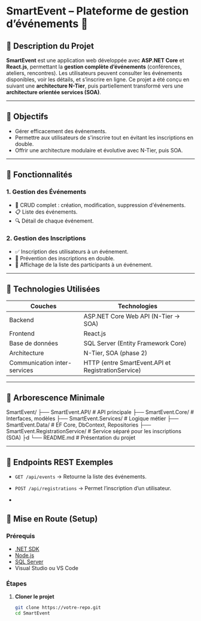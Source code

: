 ﻿# SmartEvent – Plateforme de gestion d’événements 🎯

## 📌 Description du Projet

**SmartEvent** est une application web développée avec **ASP.NET Core** et **React.js**, permettant la **gestion complète d’événements** (conférences, ateliers, rencontres). Les utilisateurs peuvent consulter les événements disponibles, voir les détails, et s’inscrire en ligne. Ce projet a été conçu en suivant une **architecture N-Tier**, puis partiellement transformé vers une **architecture orientée services (SOA)**.

---

## 🧩 Objectifs

- Gérer efficacement des événements.
- Permettre aux utilisateurs de s'inscrire tout en évitant les inscriptions en double.
- Offrir une architecture modulaire et évolutive avec N-Tier, puis SOA.

---

## 🚀 Fonctionnalités

### 1. Gestion des Événements
- 📝 CRUD complet : création, modification, suppression d'événements.
- 📋 Liste des événements.
- 🔍 Détail de chaque événement.

### 2. Gestion des Inscriptions
- ✅ Inscription des utilisateurs à un événement.
- 🚫 Prévention des inscriptions en double.
- 👥 Affichage de la liste des participants à un événement.

---

## 🧪 Technologies Utilisées

| Couches             | Technologies |
|---------------------|--------------|
| Backend             | ASP.NET Core Web API (N-Tier → SOA) |
| Frontend            | React.js |
| Base de données     | SQL Server (Entity Framework Core) |
| Architecture        | N-Tier, SOA (phase 2) |
| Communication inter-services | HTTP (entre SmartEvent.API et RegistrationService) |

---

## 📁 Arborescence Minimale

SmartEvent/
├── SmartEvent.API/ # API principale
├── SmartEvent.Core/ # Interfaces, modèles
├── SmartEvent.Services/ # Logique métier
├── SmartEvent.Data/ # EF Core, DbContext, Repositories
├── SmartEvent.RegistrationService/ # Service séparé pour les inscriptions (SOA)
├d
└── README.md # Présentation du projet


---

## 🔗 Endpoints REST Exemples

- `GET /api/events` → Retourne la liste des événements.
- `POST /api/registrations` → Permet l’inscription d’un utilisateur.

-

## 🧭 Mise en Route (Setup)

### Prérequis

- [.NET SDK](https://dotnet.microsoft.com/download)
- [Node.js](https://nodejs.org/)
- [SQL Server](https://www.microsoft.com/en-us/sql-server)
- Visual Studio ou VS Code

### Étapes

1. **Cloner le projet**  
   ```bash
   git clone https://votre-repo.git
   cd SmartEvent
